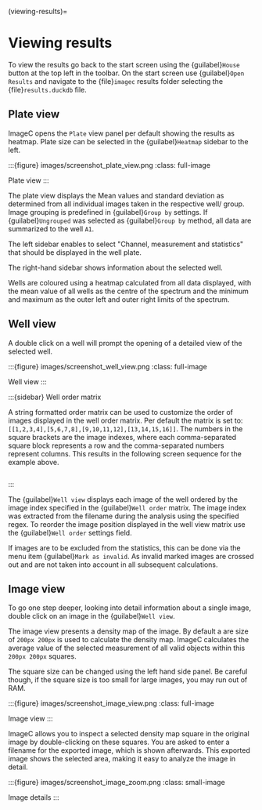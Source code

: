 (viewing-results)=
# Viewing results

To view the results go back to the start screen using the {guilabel}`House` button at the top left in the toolbar.
On the start screen use {guilabel}`Open Results` and navigate to the {file}`imagec` results folder selecting the {file}`results.duckdb` file.

## Plate view

ImageC opens the `Plate` view panel per default showing the results as heatmap.
Plate size can be selected in the {guilabel}`Heatmap` sidebar to the left.

:::{figure} images/screenshot_plate_view.png
:class: full-image

Plate view
:::

The plate view displays the Mean values and standard deviation as determined from all individual images taken in the respective well/ group. Image grouping is predefined in {guilabel}`Group by` settings.
If {guilabel}`Ungrouped` was selected as {guilabel}`Group by` method, all data are summarized to the well `A1`.

The left sidebar enables to select "Channel, measurement and statistics" that should be displayed in the well plate.

The right-hand sidebar shows information about the selected well.

Wells are coloured using a  heatmap calculated from all data displayed, with the mean value of all wells as the centre of the spectrum and the minimum and maximum as the outer left and outer right limits of the spectrum.

## Well view

A double click on a well will prompt the opening of a detailed view of the selected well.

:::{figure} images/screenshot_well_view.png
:class: full-image

Well view
:::

:::{sidebar} Well order matrix

A string formatted order matrix can be used to customize the order of images displayed in the well order matrix.
Per default the matrix is set to: `[[1,2,3,4],[5,6,7,8],[9,10,11,12],[13,14,15,16]]`.
The numbers in the square brackets are the image indexes, where each comma-separated square block represents a row and the comma-separated numbers represent columns.
This results in the following screen sequence for the example above.

```{image} images/matrix_example.drawio.svg
``` 

:::

The {guilabel}`Well view` displays each image of the well ordered by the image index specified in the {guilabel}`Well order` matrix.
The image index was extracted from the filename during the analysis using the specified regex.
To reorder the image position displayed in the well view matrix use the {guilabel}`Well order` settings field.

If images are to be excluded from the statistics, this can be done via the menu item {guilabel}`Mark as invalid`.
As invalid marked images are crossed out and are not taken into account in all subsequent calculations.

## Image view

To go one step deeper, looking into detail information about a single image, double click on an image in the {guilabel}`Well view`.

The image view presents a density map of the image.
By default a are size of `200px 200px` is used to calculate the density map.
ImageC calculates the average value of the selected measurement of all valid objects within this `200px 200px` squares.

The square size can be changed using the left hand side panel.
Be careful though, if the square size is too small for large images, you may run out of RAM.

:::{figure} images/screenshot_image_view.png
:class: full-image

Image view
:::

ImageC allows you to inspect a selected density map square in the original image by double-clicking on these squares.
You are asked to enter a filename for the exported image, which is shown afterwards.
This exported image shows the selected area, making it easy to analyze the image in detail.

:::{figure} images/screenshot_image_zoom.png
:class: small-image

Image details
:::


